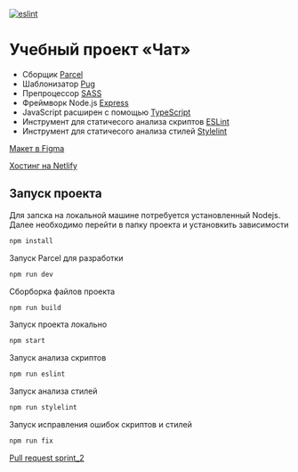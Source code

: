 [![eslint](https://img.shields.io/badge/code_style-airbnb-blue.svg?style=flat-square)](https://github.com/airbnb/javascript)
# Учебный проект «Чат»

* Сборщик [Parcel](https://parceljs.org/)
* Шаблонизатор [Pug](https://pugjs.org/api/getting-started.html)
* Препроцессор [SASS](https://sass-lang.com/)
* Фреймворк Node.js [Express](https://expressjs.com/)
* JavaScript расширен с помощью [TypeScript](https://www.typescriptlang.org/)
* Инструмент для статичесого анализа скриптов [ESLint](https://eslint.org/)
* Инструмент для статичесого анализа стилей [Stylelint](https://stylelint.io/)

[Макет в Figma](https://www.figma.com/proto/918g5LbKL1nEP29J7y10UR/Chat(yandex)?page-id=0%3A1&node-id=0%3A1&scaling=contain)

[Хостинг на Netlify](https://euphonious-valkyrie-d4e74d.netlify.app/)

## Запуск проекта
Для запска на локальной машине потребуется установленный Nodejs. Далее необходимо перейти в папку проекта и установкить зависимости
```bash
npm install
```
Запуск Parcel для разработки
```bash
npm run dev
```
Сборборка файлов проекта
```bash
npm run build
```
Запуск проекта локально
```bash
npm start
```

Запуск анализа скриптов
```bash
npm run eslint
```
Запуск анализа стилей
```bash
npm run stylelint
```
Запуск исправления ошибок скриптов и стилей
```bash
npm run fix
```

[Pull request sprint_2](https://github.com/akyc/middle.messenger.praktikum.yandex/pull/2)


